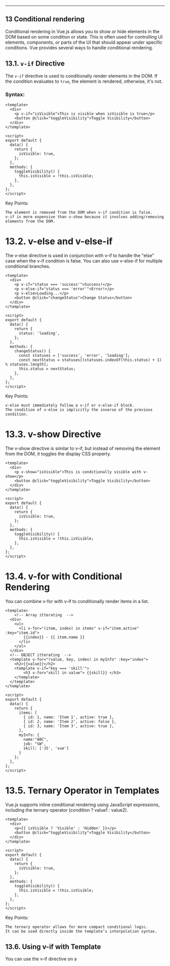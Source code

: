 
----------------------------------------------------------------------------------------------------------------------------
## 13 Conditional rendering

Conditional rendering in Vue.js allows you to show or hide elements in the DOM based on some condition or state. This is often used for controlling UI elements, components, or parts of the UI that should appear under specific conditions. Vue provides several ways to handle conditional rendering.

## 13.1. `v-if` Directive

The `v-if` directive is used to conditionally render elements in the DOM. If the condition evaluates to `true`, the element is rendered, otherwise, it's not.

### Syntax:

```vue
<template>
  <div>
    <p v-if="isVisible">This is visible when isVisible is true</p>
    <button @click="toggleVisibility">Toggle Visibility</button>
  </div>
</template>

<script>
export default {
  data() {
    return {
      isVisible: true,
    };
  },
  methods: {
    toggleVisibility() {
      this.isVisible = !this.isVisible;
    },
  },
};
</script>
```

Key Points:

    The element is removed from the DOM when v-if condition is false.
    v-if is more expensive than v-show because it involves adding/removing elements from the DOM.

# 13.2. v-else and v-else-if
The v-else directive is used in conjunction with v-if to handle the "else" case when the v-if condition is false. You can also use v-else-if for multiple conditional branches.

```vue
<template>
  <div>
    <p v-if="status === 'success'">Success!</p>
    <p v-else-if="status === 'error'">Error!</p>
    <p v-else>Loading...</p>
    <button @click="changeStatus">Change Status</button>
  </div>
</template>

<script>
export default {
  data() {
    return {
      status: 'loading',
    };
  },
  methods: {
    changeStatus() {
      const statuses = ['success', 'error', 'loading'];
      const nextStatus = statuses[(statuses.indexOf(this.status) + 1) % statuses.length];
      this.status = nextStatus;
    },
  },
};
</script>

```
Key Points:

    v-else must immediately follow a v-if or v-else-if block.
    The condition of v-else is implicitly the inverse of the previous condition.

# 13.3. v-show Directive

The v-show directive is similar to v-if, but instead of removing the element from the DOM, it toggles the display CSS property.

```vue
<template>
  <div>
    <p v-show="isVisible">This is conditionally visible with v-show</p>
    <button @click="toggleVisibility">Toggle Visibility</button>
  </div>
</template>

<script>
export default {
  data() {
    return {
      isVisible: true,
    };
  },
  methods: {
    toggleVisibility() {
      this.isVisible = !this.isVisible;
    },
  },
};
</script>

```

# 13.4. v-for with Conditional Rendering

You can combine v-for with v-if to conditionally render items in a list.

```vue
<template>
    <!-- Array itterating  -->
  <div>
    <ul>
      <li v-for="(item, index) in items" v-if="item.active" :key="item.id">
        {{index}} - {{ item.name }}
      </li>
    </ul>
  </div>
  <!-- OBJECT itterating  -->
  <template v-for="(value, key, index) in myInfo" :key="index">
    <h2>{{value}}</h2>
    <template v-if="key === 'skill'">
        <h3 v-for="skill in value"> {{skill}} </h3>
    </template>
  </template>
</template>

<script>
export default {
  data() {
    return {
      items: [
        { id: 1, name: 'Item 1', active: true },
        { id: 2, name: 'Item 2', active: false },
        { id: 3, name: 'Item 3', active: true },
      ],
      myInfo: {
        name:"ABC",
        job: "SW",
        skill: ['JS', 'vue']
      }
    };
  },
};
</script>

```

# 13.5. Ternary Operator in Templates

Vue.js supports inline conditional rendering using JavaScript expressions, including the ternary operator (condition ? value1 : value2).

```vue
<template>
  <div>
    <p>{{ isVisible ? 'Visible' : 'Hidden' }}</p>
    <button @click="toggleVisibility">Toggle Visibility</button>
  </div>
</template>

<script>
export default {
  data() {
    return {
      isVisible: true,
    };
  },
  methods: {
    toggleVisibility() {
      this.isVisible = !this.isVisible;
    },
  },
};
</script>

```
Key Points:

    The ternary operator allows for more compact conditional logic.
    It can be used directly inside the template’s interpolation syntax.

## 13.6. Using v-if with Template

You can use the v-if directive on a <template> tag to conditionally render multiple elements without adding an extra DOM element.
```vue
<template>
  <div>
    <template v-if="isVisible">
      <p>This will be shown</p>
      <p>This will also be shown</p>
    </template>
  </div>
</template>

<script>
export default {
  data() {
    return {
      isVisible: true,
    };
  },
};
</script>
```
Key Points:

    Using v-if on <template> does not create an extra wrapper element, which is helpful for keeping your DOM structure clean.

# Note
Vue.js provides multiple directives for conditional rendering, each with its own use case and performance implications. Here's a quick rundown of when to use each:

    v-if: Use for conditions that need to add/remove elements from the DOM.
    v-show: Use for conditions where you need to toggle visibility without removing elements from the DOM.
    v-else and v-else-if: Use to handle "else" and "else if" cases in conditional rendering.
    v-for with v-if: Use for rendering lists with conditions, though be mindful of performance.
    Ternary Operators: Use for inline conditions in template expressions.
    v-if with <template>: Use when you need to render multiple elements conditionally without adding extra DOM elements.


# List and key sample
```vue
<template>
    <!-- Here if u not mention the key, then while shuffling input value will not shuffle  -->
  <template v-for="name in names" :key="name">
    <h2>{{ name }}</h2>
    <input placeholder="Last name" />
    <hr />
  </template>
  <button @click="shuffle">Shuffle!</button>
</template>

<script>
import _ from "lodash";
export default {
  name: "App",
  data() {
    return {
      names: ["Bruce", "Clark", "Diana", "Barry"],
    };
  },
  methods: {
    shuffle() {
      console.log(this.names);
      this.names = _.shuffle(this.names);
    },
  },
};
</script>

<style>
#app {
  font-family: Avenir, Helvetica, Arial, sans-serif;
  -webkit-font-smoothing: antialiased;
  -moz-osx-font-smoothing: grayscale;
  text-align: center;
  color: #2c3e50;
  margin-top: 60px;
}
</style>

```
# Key Considerations for Better Performance

    Use Unique Keys: Always ensure that the key is unique, typically using an ID or a unique property of the item.
    Avoid Using Index as key: Do not use the index as the key if the list order is likely to change.
    Reordering Lists: If the order of list items is likely to change (e.g., drag-and-drop), it’s important that each list item has a unique and stable key to prevent Vue from reusing or misplacing elements.

======================================================================================================================================================

## 14 - METHODS

```vue
<template>
    <h2>{{2 + 3 + 5}}</h2>
    <h2>Add Method = {{ add(2, 3, 5) }} </h2>
    <h2>Multiplt Method = {{ multiply(baseValue) }} </h2>
</template>

<script>
    export default {
        name: 'App',
        data(){
            return {
                baseValue:5,
                baseMultiplier: 10
            }
        },
        // DONT USE ARROW FUNTION INSIDE METHOD IT WILL RETURN UNDEFINED ERROR ON CONSOLE 
        methods: {
            add(a, b, c){
                return a + b + c
            },
            multiply(num){
                return this.baseMultiplier * num
            }
        },
    }
</script>
```

# 14.1 Methods vs Computed Properties

    Both methods and computed properties are used for reactive logic in Vue.js, but there are some key differences:

    Methods: Methods are executed every time they are referenced. They are useful for performing actions that don’t need to be cached, such as event handling.

    Computed Properties: Computed properties are cached based on their dependencies. They are only recomputed when the data they depend on changes.

```vue
<template>
  <div>
    <p>{{ reversedName }}</p> <!-- Computed -->
    <button @click="reverseName">Reverse Name</button> <!-- Method -->
  </div>
</template>

<script>
export default {
  data() {
    return {
      name: 'Vue.js'
    };
  },
  computed: {
    reversedName() {
      return this.name.split('').reverse().join('');
    }
  },
  methods: {
    reverseName() {
      this.name = this.name.split('').reverse().join('');
    }
  }
}
</script>
```

# 14.2 Accessing Methods in Other Parts of the Component

Methods can be accessed not just from the template but also from within other methods or lifecycle hooks. You can use this to call methods within the component.

```vue
<template>
  <div>
    <button @click="handleClick">Click me</button>
  </div>
</template>

<script>
export default {
  data() {
    return {
      count: 0
    };
  },
  methods: {
    increment() {
      this.count++;
    },
    handleClick() {
      this.increment();
      console.log("Button clicked!");
    }
  }
}
</script>
```

# 14.3 Using this Inside Methods

Within methods, you can access the component's data, computed properties, and other methods via the this keyword.

```vue
<template>
  <div>
    <button @click="showMessage">Show Message</button>
  </div>
</template>

<script>
export default {
  data() {
    return {
      message: "Hello, Vue!"
    };
  },
  methods: {
    showMessage() {
      alert(this.message); // Accessing data inside method using 'this'
    }
  }
}
</script>
```

# 14.4 Binding this to Methods

In JavaScript, when you pass methods around, this may not point to the Vue component instance. To solve this issue, you can use .bind(this) or arrow functions.

```vue 
<template>
  <div>
    <button @click="handleClick">Click me</button>
  </div>
</template>

<script>
export default {
  data() {
    return {
      count: 0
    };
  },
  methods: {
    handleClick: function() {
      // 'this' refers to the Vue instance
      this.count++;
      console.log(this.count);
    }
  }
}
</script>
```

# 14.5 Method Callbacks and Promises

You can use methods with asynchronous code like setTimeout, setInterval, or Promises. This is useful for handling side effects and performing actions after delays.

```vue
<template>
  <div>
    <button @click="fetchData">Fetch Data</button>
    <p>{{ status }}</p>
  </div>
</template>

<script>
export default {
  data() {
    return {
      status: 'Waiting for data...'
    };
  },
  methods: {
    async fetchData() {
      this.status = 'Loading...';
      try {
        const response = await fetch('https://jsonplaceholder.typicode.com/posts');
        const data = await response.json();
        this.status = `Received ${data.length} posts`;
      } catch (error) {
        this.status = 'Error loading data';
      }
    }
  }
}
</script>
```

==========================================================================================================================================
## 15- EVENTS

# 15.Basic Event Handling

In Vue.js, you can bind an event handler to an element using the v-on directive. A common shorthand for this is the @ symbol.

```vue
<!-- Basic Event Binding -->
<template>
  <button v-on:click="handleClick">Click me</button>
  <!-- Shorthand -->
  <button @click="handleClick">Click me</button>
</template>

<script>
export default {
  methods: {
    handleClick() {
      console.log('Button clicked');
    }
  }
}
</script>
```

# 15.2. Modifiers

Vue provides several event modifiers to make event handling more convenient. They allow you to specify additional behaviors when handling events, such as stopping event propagation, preventing the default action, and more.

Event Modifiers:

    .stop: Calls event.stopPropagation() to prevent the event from bubbling up the DOM.
    .prevent: Calls event.preventDefault() to prevent the default action associated with the event.
    .capture: Adds event listener in capture mode, which is the opposite of the default "bubble" mode.
    .once: Ensures the event handler is triggered only once.
    .passive: Marks the event handler as passive, which can improve performance for scrolling and touch events.

```vue
<template>
  <!-- Prevents default action (e.g., submitting a form) -->
  <form @submit.prevent="handleSubmit">Submit</form>

  <!-- Stops event propagation (e.g., clicks won't propagate to parent elements) -->
  <button @click.stop="handleClick">Click me</button>

  <!-- Handles event in capture phase -->
  <div @click.capture="handleClickInCapture">Click here</div>
</template>
```

# 15.3 Event Modifiers
.stop
  Stops the event from propagating to parent elements.

.prevent
  Prevents the default behavior associated with the event.

.capture
  Enables event capture, which is the opposite of the normal event bubbling.

.once
  Executes the event handler only once, then removes it.

.passive
  Improves performance by telling the browser that the event handler will not call preventDefault.


```vue
<button @click.stop="handleClick">Click me</button>
<form @submit.prevent="handleSubmit">Submit</form>
<div @click.capture="handleClickInCapture">Click me in capture phase</div>
<button @click.once="handleClickOnce">Click me only once</button>
<div @scroll.passive="handleScroll">Scroll me</div>
```

# 15.4 Custom Events
In Vue, components can emit custom events to communicate with their parent components. You can emit events from a child component and listen for those events in the parent component.

```vue
<!-- Emitting Events in Child Component: -->
<!-- ChildComponent.vue -->
<template>
  <button @click="sendEvent">Send Event</button>
</template>

<script>
export default {
  methods: {
    sendEvent() {
      this.$emit('custom-event', 'Hello from Child');
    }
  }
}
</script>


<!-- Listening for Events in Parent Component: -->
 <!-- ParentComponent.vue -->
<template>
  <ChildComponent @custom-event="handleCustomEvent" />
</template>

<script>
import ChildComponent from './ChildComponent.vue';

export default {
  components: { ChildComponent },
  methods: {
    handleCustomEvent(payload) {
      console.log(payload); // "Hello from Child"
    }
  }
}
</script>
```

# 15.5. Event Handling in Components

Vue components can listen for native DOM events or custom events from child components. Additionally, components can bind multiple events or conditionally handle events using methods.
Binding Multiple Event Handlers:

You can bind multiple event handlers by using an object syntax with v-on.

```vue
<template>
  <button v-on="{ click: handleClick, mouseover: handleMouseOver }">
    Hover or Click me
  </button>
</template>

<!-- Conditionally Handling Events: -->
 <template>
  <button @click="isEnabled ? handleClick() : null">Click me</button>
</template>
```

# 15.6. Key Modifiers

Vue provides special key modifiers that make it easy to listen for specific keys in event handlers.
Common Key Modifiers:

    .enter: Fires when the Enter key is pressed.
    .tab: Fires when the Tab key is pressed.
    .esc: Fires when the Escape key is pressed.
    .space: Fires when the Spacebar key is pressed.

```html
<template>
  <!-- Handle enter key -->
  <input @keyup.enter="handleEnter">

  <!-- Handle escape key -->
  <input @keyup.esc="handleEscape">
</template>

<script>
export default {
  methods: {
    handleEnter() {
      console.log('Enter key pressed');
    },
    handleEscape() {
      console.log('Escape key pressed');
    }
  }
}
</script>

<!-- You can also combine multiple key modifiers: -->
 <!-- Listen for Enter or Escape key -->
<input @keyup.enter.esc="handleKeyPress">

```


NOTE:
Vue's event handling system provides a clean, declarative, and flexible way to respond to user interactions and DOM events. You can use the v-on directive or its shorthand @ to bind event listeners, apply event modifiers for common behaviors, and emit custom events to communicate between components. This flexibility makes Vue a powerful tool for handling events in modern web applications.


==================================================================================================================================================

## 16 Form handling

# 16.1 Basic Example: Simple Form Binding

In Vue.js, you can handle form inputs using two-way data binding with the v-model directive. Here's a simple example of handling a form in Vue:

```html
<!DOCTYPE html>
<html lang="en">
<head>
  <meta charset="UTF-8">
  <meta name="viewport" content="width=device-width, initial-scale=1.0">
  <title>Vue Form Handling</title>
</head>
<body>
  <div id="app">
    <h2>Vue Form Handling Example</h2>
    <form @submit.prevent="handleSubmit">
      <div>
        <label for="name">Name:</label>
        <input type="text" id="name" v-model="form.name" required>
      </div>
      <div>
        <label for="email">Email:</label>
        <input type="email" id="email" v-model="form.email" required>
      </div>
      <button type="submit">Submit</button>
    </form>

    <div v-if="submitted">
      <h3>Form Submitted</h3>
      <p>Name: {{ form.name }}</p>
      <p>Email: {{ form.email }}</p>
    </div>
  </div>

  <script src="https://cdn.jsdelivr.net/npm/vue@2.6.14/dist/vue.js"></script>
  <script>
    new Vue({
      el: '#app',
      data: {
        form: {
          name: '',
          email: ''
        },
        submitted: false
      },
      methods: {
        handleSubmit() {
          this.submitted = true;
          // You can also send data to an API here
          console.log('Form Data:', this.form);
        }
      }
    });
  </script>
</body>
</html>
```
v-model: This directive creates a two-way data binding between the form inputs and the component’s data. In this case, the input fields for name and email are bound to the form.name and form.email data properties.

@submit.prevent: This listens for the form submission event. The .prevent modifier prevents the default form submission behavior (which would cause a page reload).

handleSubmit: This method is triggered when the form is submitted. In this example, it sets submitted to true and logs the form data to the console. You could also add logic to submit the form data to a server or API here.

# 16.2 Handling Multiple Inputs

You can handle more complex forms with multiple fields by extending the data object. Here's an example with additional fields like "age" and "message".

```html
<div id="app">
  <form @submit.prevent="handleSubmit">
    <div>
      <label for="name">Name:</label>
      <input type="text" id="name" v-model="form.name" required>
    </div>
    <div>
      <label for="email">Email:</label>
      <input type="email" id="email" v-model="form.email" required>
    </div>
    <div>
      <label for="age">Age:</label>
      <input type="number" id="age" v-model="form.age" required>
    </div>
    <div>
      <label for="message">Message:</label>
      <textarea id="message" v-model="form.message" required></textarea>
    </div>
    <button type="submit">Submit</button>
  </form>

  <div v-if="submitted">
    <h3>Form Submitted</h3>
    <p>Name: {{ form.name }}</p>
    <p>Email: {{ form.email }}</p>
    <p>Age: {{ form.age }}</p>
    <p>Message: {{ form.message }}</p>
  </div>
</div>
```
```js
data: {
  form: {
    name: '',
    email: '',
    age: '',
    message: ''
  },
  submitted: false
}
```

# 16.3 Validations

To ensure data integrity, you can add basic validation in your Vue method or use external libraries like VeeValidate or Vuelidate for more advanced form validation.
Basic Validation Example:
```js
methods: {
  handleSubmit() {
    if (!this.form.name || !this.form.email || !this.form.age || !this.form.message) {
      alert("Please fill all fields");
      return;
    }
    this.submitted = true;
    console.log('Form Data:', this.form);
  }
}
```

# 16.4 Working with Checkboxes and Radio Buttons

You can also bind to checkboxes and radio buttons in Vue using v-model.

```html
<div>
  <label>
    <input type="checkbox" v-model="form.acceptTerms"> I accept the terms and conditions
  </label>
</div>
```

In this case, form.acceptTerms will be a boolean (true or false).

```html
<div>
  <label>
    <input type="radio" v-model="form.gender" value="male"> Male
  </label>
  <label>
    <input type="radio" v-model="form.gender" value="female"> Female
  </label>
</div>
```

# 16.5 Submitting Form Data

For submitting form data to a server, you can use axios, fetch, or other HTTP libraries. Here’s how you might do it with axios:

```js
methods: {
  async handleSubmit() {
    try {
      const response = await axios.post('/submit-form', this.form);
      this.submitted = true;
      console.log('Response:', response.data);
    } catch (error) {
      console.error('Error submitting form:', error);
    }
  }
}
```

====================================================================================================================================================

## 17-MODIFIER

In Vue.js, modifiers are special postfixes added to directives to modify their behavior. They allow you to tweak the behavior of an event or a directive without having to write additional logic in your methods.

Here’s a detailed overview of the common modifiers in Vue.js, including .md (though I assume you might be referring to event and directive modifiers rather than .md as a file extension).

# 17.1 Event Modifiers
Event modifiers are added to event listeners to modify their behavior. They help to handle specific event-related tasks like stopping the event propagation, preventing the default action, or listening for certain types of events.

# 17.1.1 .prevent

This modifier calls event.preventDefault() to prevent the default behavior of an event.

```html
<!-- Prevents the default action of the form submission -->
<form @submit.prevent="submitForm">
  <button type="submit">Submit</button>
</form>
```

# 17.1.2 .stop

This modifier calls event.stopPropagation() to stop the event from propagating up to parent elements.

```html
<!-- Prevents event bubbling (no parent will be notified) -->
<button @click.stop="doSomething">Click Me</button>
```

# 17.1.3 .capture

This modifier listens for events during the capture phase, before they reach the target element.

```html
<!-- Event is captured before bubbling starts -->
<div @click.capture="onCapture">Click Me</div>
```

# 17.1.4 .self

This modifier ensures the event is only triggered if the event target is the element itself (not its children).

```html
<!-- Click on the button itself, but not on the children of the button -->
<button @click.self="onClick">Click Me</button>
```

# 17.1.5 .once

This modifier ensures the event is triggered only once.

# 17.1.6 .passive

This modifier is used to indicate that the event listener will not call event.preventDefault(), which is useful for optimizing touch and wheel events.

# 17.1.7 .dblclick

You can use this modifier to listen for the double-click event.

```html
<!-- Event will trigger only the first time -->
<button @click.once="onClick">Click Me Once</button>

<!-- The event listener is passive (does not prevent default) -->
<div @scroll.passive="onScroll">Scroll Me</div>

<button @click.dblclick="onDblClick">Double Click Me</button>

```


# 17.2. Input Modifiers

These modifiers are used to modify the behavior of form elements like <input>, <textarea>, and <select> when binding with v-model.

# 17.2.1 .lazy

By default, v-model updates the bound data on input events. The .lazy modifier updates the data only after the change event, not the input event.

# 17.2.2 .number

This modifier attempts to automatically convert the input value to a number.

# 17.2.3 .trim

This modifier automatically trims any whitespace from the input value.

```html
<!-- Update value after losing focus or after pressing enter -->
<input v-model.lazy="message">

<!-- Automatically converts input to number -->
<input v-model.number="age" type="number">


<!-- Automatically trims spaces -->
<input v-model.trim="message" placeholder="No spaces around">
```

# 17.3. Modifiers for v-bind

The v-bind directive doesn't have its own set of specific modifiers, but you can still use standard Vue.js syntax like .sync for two-way binding between parent and child components.

# 17.3.1 .sync

This modifier is used to enable two-way binding for prop updates between parent and child components.

```html
<!-- Parent Component -->
<child-component :value.sync="parentValue"></child-component>

<!-- Child Component -->
<template>
  <button @click="$emit('update:value', newValue)">Update</button>
</template>
```

# 17.4. Modifiers for v-model (Vue 3 specific)

Vue 3 added a few enhancements to the v-model directive, including the use of custom modifiers when working with multiple v-model bindings in the same component.

# 17.4.1 .modelValue

In Vue 3, you can use the .modelValue prop to handle multiple model bindings:
```html
<!-- In Parent Component -->
<custom-input v-model:modelValue="value"></custom-input>

<!-- In Child Component -->
<template>
  <input v-model="localValue" />
</template>
<script>
export default {
  props: ['modelValue'],
  data() {
    return {
      localValue: this.modelValue
    };
  },
  watch: {
    localValue(newVal) {
      this.$emit('update:modelValue', newVal);
    }
  }
}
</script>
```

In Vue.js, modifiers are special postfixes added to directives to modify their behavior. They allow you to tweak the behavior of an event or a directive without having to write additional logic in your methods.

Here’s a detailed overview of the common modifiers in Vue.js, including .md (though I assume you might be referring to event and directive modifiers rather than .md as a file extension).
1. Event Modifiers

Event modifiers are added to event listeners to modify their behavior. They help to handle specific event-related tasks like stopping the event propagation, preventing the default action, or listening for certain types of events.
1.1 .prevent

This modifier calls event.preventDefault() to prevent the default behavior of an event.

<!-- Prevents the default action of the form submission -->
<form @submit.prevent="submitForm">
  <button type="submit">Submit</button>
</form>

1.2 .stop

This modifier calls event.stopPropagation() to stop the event from propagating up to parent elements.

<!-- Prevents event bubbling (no parent will be notified) -->
<button @click.stop="doSomething">Click Me</button>

1.3 .capture

This modifier listens for events during the capture phase, before they reach the target element.

<!-- Event is captured before bubbling starts -->
<div @click.capture="onCapture">Click Me</div>

1.4 .self

This modifier ensures the event is only triggered if the event target is the element itself (not its children).

<!-- Click on the button itself, but not on the children of the button -->
<button @click.self="onClick">Click Me</button>

1.5 .once

This modifier ensures the event is triggered only once.

<!-- Event will trigger only the first time -->
<button @click.once="onClick">Click Me Once</button>

1.6 .passive

This modifier is used to indicate that the event listener will not call event.preventDefault(), which is useful for optimizing touch and wheel events.

<!-- The event listener is passive (does not prevent default) -->
<div @scroll.passive="onScroll">Scroll Me</div>

1.7 .dblclick

You can use this modifier to listen for the double-click event.

<button @click.dblclick="onDblClick">Double Click Me</button>

2. Input Modifiers

These modifiers are used to modify the behavior of form elements like <input>, <textarea>, and <select> when binding with v-model.
2.1 .lazy

By default, v-model updates the bound data on input events. The .lazy modifier updates the data only after the change event, not the input event.

<!-- Update value after losing focus or after pressing enter -->
<input v-model.lazy="message">

2.2 .number

This modifier attempts to automatically convert the input value to a number.

<!-- Automatically converts input to number -->
<input v-model.number="age" type="number">

2.3 .trim

This modifier automatically trims any whitespace from the input value.

<!-- Automatically trims spaces -->
<input v-model.trim="message" placeholder="No spaces around">

3. Modifiers for v-bind

The v-bind directive doesn't have its own set of specific modifiers, but you can still use standard Vue.js syntax like .sync for two-way binding between parent and child components.
3.1 .sync

This modifier is used to enable two-way binding for prop updates between parent and child components.

<!-- Parent Component -->
<child-component :value.sync="parentValue"></child-component>

<!-- Child Component -->
<template>
  <button @click="$emit('update:value', newValue)">Update</button>
</template>

4. Modifiers for v-model (Vue 3 specific)

Vue 3 added a few enhancements to the v-model directive, including the use of custom modifiers when working with multiple v-model bindings in the same component.
4.1 .modelValue

In Vue 3, you can use the .modelValue prop to handle multiple model bindings:

<!-- In Parent Component -->
<custom-input v-model:modelValue="value"></custom-input>

<!-- In Child Component -->
<template>
  <input v-model="localValue" />
</template>
<script>
export default {
  props: ['modelValue'],
  data() {
    return {
      localValue: this.modelValue
    };
  },
  watch: {
    localValue(newVal) {
      this.$emit('update:modelValue', newVal);
    }
  }
}
</script>

# 17.5. Custom Modifiers in Vue (With Custom Directives)

Vue allows you to create custom modifiers for your own custom directives. This is an advanced feature, and it's typically used for specific tasks that are not covered by Vue's built-in modifiers.
Example of a custom directive with a modifier:

```html
<script>
Vue.directive('focus', {
  bind(el, binding) {
    if (binding.modifiers.auto) {
      el.focus();
    }
  }
});
<script/>
<template>
{/* <!-- Will automatically focus the element --> */}
<input v-focus.auto>
</template>
```

## Summary of Common Modifiers

   # Event Modifiers:
        .prevent: Prevents the default behavior.
        .stop: Stops the event propagation.
        .capture: Listens during the capture phase.
        .self: Only triggers if the event target is the element itself.
        .once: Triggers the event only once.
        .passive: Prevents the use of event.preventDefault().
        .dblclick: Listens for a double-click.

  # Input Modifiers:
        .lazy: Updates only on the change event.
        .number: Converts the value to a number.
        .trim: Trims whitespace from the input.

  #  v-bind and v-model:
        .sync: Enables two-way binding for props.
        .modelValue: Used in Vue 3 for two-way binding with custom components.

These modifiers make Vue.js highly flexible, allowing you to easily handle common event-related tasks and input behaviors with minimal boilerplate code.

===================================================================================================================================================
## 18 COMPUTED PROPERTIES

# 18.1 What are Computed Properties?

Computed properties in Vue.js are special methods used to declare properties that are derived from other data in the Vue instance. Unlike regular methods, computed properties are cached based on their dependencies and will only re-evaluate when one of their dependencies changes.
Key Characteristics:

    1. Caching: Computed properties are cached based on their dependencies. If the data they depend on has not changed, they are not re-executed.
    2. Declarative: Computed properties are used to declaratively define logic based on reactive data.
    3. Getter and Setter: Computed properties can have both a getter (the value is returned) and a setter (used for updating the value).

EXAMPLE
```html
<template>
  <div>
    <input v-model="firstName" placeholder="Enter first name">
    <input v-model="lastName" placeholder="Enter last name">
    <p>Full Name: {{ fullName }}</p>
  </div>
</template>

<script>
export default {
  data() {
    return {
      firstName: '',
      lastName: ''
    };
  },
  computed: {
    fullName() {
      return this.firstName + ' ' + this.lastName;
    }
  }
}
</script>
```

# When to Use Computed Properties

    1. Complex Data Transformation: When you need to perform complex calculations or transform data based on the state.
    2. Efficient Re-rendering: If the computation depends on reactive properties, Vue will only recalculate when those specific properties change.
    3. Avoiding Repetitive Logic: If the same logic is used in multiple places, computed properties can simplify the code by centralizing the logic.

# 18.2 Computed Properties with Getter and Setter

Computed properties can have both a getter and a setter, which is useful when you want to bind a property to both read and write operations.

```html
<template>
  <div>
    <input v-model="fullName" placeholder="Enter full name">
    <p>First Name: {{ firstName }}</p>
    <p>Last Name: {{ lastName }}</p>
  </div>
</template>

<script>
export default {
  data() {
    return {
      firstName: '',
      lastName: ''
    };
  },
  computed: {
    fullName: {
      // Getter
      get() {
        return this.firstName + ' ' + this.lastName;
      },
      // Setter
      set(newValue) {
        const names = newValue.split(' ');
        this.firstName = names[0] || '';
        this.lastName = names[1] || '';
      }
    }
  }
}
</script>
```

# When to Use Setter

    To allow two-way binding with input fields, as in the example where the user can modify the fullName field, and the underlying firstName and lastName are updated automatically.

# 18.3 Computed vs Methods
Computed Properties:

    Cached: Only re-evaluated when their dependencies change.
    Declarative: Used for properties that are dependent on other data.
    No parameters: Computed properties do not accept parameters and work on reactive data in the component.

Methods:

    Not Cached: Re-executed on each render.
    Imperative: Methods are functions that do not automatically update unless explicitly called.
    Can accept parameters: Methods are designed for actions that require input or more complex logic.

```vue
<template>
  <div>
    <p>Computed: {{ fullName }}</p>
    <p>Method: {{ getFullName() }}</p>
  </div>
</template>

<script>
export default {
  data() {
    return {
      firstName: 'John',
      lastName: 'Doe'
    };
  },
  computed: {
    fullName() {
      return this.firstName + ' ' + this.lastName;
    }
  },
  methods: {
    getFullName() {
      return this.firstName + ' ' + this.lastName;
    }
  }
}
</script>
```
Differences:

    fullName (computed) will only re-evaluate when either firstName or lastName changes.
    getFullName (method) will be re-executed every time the component re-renders.

# 18.4 Computed Properties with Multiple Dependencies

Computed properties automatically update when any of their dependencies change, and Vue efficiently tracks those dependencies for you.

```vue
<template>
  <div>
    <input v-model="quantity" type="number" />
    <input v-model="price" type="number" />
    <p>Total: {{ totalPrice }}</p>
  </div>
</template>

<script>
export default {
  data() {
    return {
      quantity: 0,
      price: 0
    };
  },
  computed: {
    totalPrice() {
      return this.quantity * this.price;
    }
  }
}
</script>
```

# 18.5 Computed Properties with Objects and Arrays

Computed properties can also return complex objects or arrays, not just simple values.

```vue
<template>
  <div>
    <p>{{ userInfo.name }}</p>
    <p>{{ userInfo.age }}</p>
  </div>
</template>

<script>
export default {
  data() {
    return {
      firstName: 'John',
      lastName: 'Doe',
      birthYear: 1990
    };
  },
  computed: {
    userInfo() {
      return {
        name: this.firstName + ' ' + this.lastName,
        age: new Date().getFullYear() - this.birthYear
      };
    }
  }
}
</script>
```


# Conclusion

    Computed properties are a powerful feature of Vue.js that allow you to compute derived state from reactive data efficiently.
    They offer automatic caching and reactivity, reducing unnecessary re-calculations and improving performance.
    Use them when you need to perform calculations or transformations based on data, especially if the result should be cached and automatically updated when dependencies change.

======================================================================================================================================================

## 19 What are Watchers?

In Vue.js, watchers allow you to observe and react to changes in data. They are useful when you need to perform asynchronous or expensive operations in response to changing data. While computed properties are ideal for derived state that needs to be cached, watchers are used for more complex side effects when data changes.

Key Characteristics:
    Reacting to Data Changes: Watchers track changes to specific data properties.
    Used for Side Effects: They are generally used to execute code in response to state changes (e.g., making HTTP requests, performing complex logic).
    Asynchronous Operations: Watchers are often used to trigger asynchronous tasks, such as API calls.

```js
watch: {
  // Watching a single property
  propName(newVal, oldVal) {
    // Code to run when 'propName' changes
  },

  // Watching multiple properties
  'dataProperty1': function (newVal, oldVal) {
    // Code to run when 'dataProperty1' changes
  },

  // Watching nested properties with deep option
  'nested.property': {
    handler(newVal, oldVal) {
      // Code to run when 'nested.property' changes
    },
    deep: true
  }
}
```
Explanation:

    propName: The data property to be watched.
    newVal and oldVal: newVal is the new value of the watched property, and oldVal is the previous value.
    deep: Used when you want to watch an object or array deeply, i.e., observe nested property changes.

# 19.1 Use Case: Performing an Async Operation

Watchers are commonly used for triggering actions like API calls when certain data changes.

```vue
<template>
  <div>
    <input v-model="searchQuery" placeholder="Search..." />
    <p>Search Results for: {{ searchQuery }}</p>
  </div>
</template>

<script>
export default {
  data() {
    return {
      searchQuery: ''
    };
  },
  watch: {
    searchQuery(newQuery) {
      this.fetchSearchResults(newQuery);
    }
  },
  methods: {
    async fetchSearchResults(query) {
      if (query) {
        try {
          const response = await fetch(`https://api.example.com/search?q=${query}`);
          const data = await response.json();
          console.log(data);
        } catch (error) {
          console.error('Error fetching search results:', error);
        }
      }
    }
  }
}
</script>
```

# 19.2 Watching Multiple Properties

You can also watch multiple properties in a single watcher.

```vue
<template>
  <div>
    <input v-model="firstName" placeholder="First Name" />
    <input v-model="lastName" placeholder="Last Name" />
    <p>Full Name: {{ fullName }}</p>
  </div>
</template>

<script>
export default {
  data() {
    return {
      firstName: '',
      lastName: ''
    };
  },
  watch: {
    firstName(newFirstName) {
      console.log('First name changed to:', newFirstName);
    },
    lastName(newLastName) {
      console.log('Last name changed to:', newLastName);
    }
  }
}
</script>
```

# 19.3 Deep Watching

By default, Vue only watches the immediate value of an object or array. If you want to watch changes in nested properties, you can set the deep option to true.

```vue
<template>
  <div>
    <button @click="changeName">Change Name</button>
    <p>{{ person.name }}</p>
  </div>
</template>

<script>
export default {
  data() {
    return {
      person: {
        name: 'John',
        age: 30
      }
    };
  },
  watch: {
    // Deep watch for nested 'name' property
    person: {
      handler(newPerson, oldPerson) {
        console.log('Person object changed:', newPerson);
      },
      deep: true
    }
  },
  methods: {
    changeName() {
      this.person.name = 'Jane';
    }
  }
}
</script>
```
Explanation:

    We deep-watch the person object.
    The watcher will trigger when any property of the person object, including name, changes.

# 19.4 Immediate Watchers

You can use the immediate option to trigger the watcher immediately when the component is mounted, in addition to when the watched property changes.

```js
watch: {
  count: {
    handler(newCount) {
      console.log(`Count changed: ${newCount}`);
    },
    immediate: true
  }
}
```
Explanation:

    The watcher will execute as soon as the component is created, and also every time the count property changes.

# 19.5 Watchers with Handler Functions

You can also define watchers using a function directly, instead of using an object with options.
```js
watch: {
  count(newCount, oldCount) {
    console.log(`Count changed from ${oldCount} to ${newCount}`);
  }
}
```
This is the simplest form of a watcher, where you specify the handler directly in the watch object.

# 19.6 Watchers in Vue 3 (Composition API)

In Vue 3, you can use the watch function from the Composition API for a more programmatic and flexible way to watch reactive data.

```vue
<template>
  <div>
    <input v-model="message" />
    <p>{{ message }}</p>
  </div>
</template>

<script>
import { ref, watch } from 'vue';

export default {
  setup() {
    const message = ref('');

    // Watch the message reactive variable
    watch(message, (newMessage, oldMessage) => {
      console.log(`Message changed from "${oldMessage}" to "${newMessage}"`);
    });

    return {
      message
    };
  }
}
</script>
```
Explanation:

    In the Composition API, we use watch to watch the message ref.
    newMessage and oldMessage are the new and old values of the message.

# Use Cases for Watchers

    1. Performing Asynchronous Tasks: For example, making HTTP requests when a data property changes.
    2. Triggering Expensive Operations: Calculations or operations that should only run when certain data changes.
    3. Validating User Input: Reacting to changes in user input to validate or sanitize data.
    4. Synchronizing External States: Watching Vue data and synchronizing it with external libraries or global state management systems.

# Conclusion

    Watchers are powerful tools in Vue.js for observing and reacting to changes in data properties.
    Use watchers when you need to perform side effects, such as making asynchronous calls or triggering expensive operations based on changes in state.
    In Vue 3, the Composition API provides a more flexible and programmatic approach to using watchers.

=================================================================================================================================================
## 20 COMPONENTS

# 20.1 What are Components in Vue.js?

In Vue.js, components are reusable building blocks that allow you to break down the user interface into smaller, more manageable pieces. Each component encapsulates its own template, logic, and styling, making it easy to organize and maintain complex applications.
Key Characteristics of Components:

    Reusability: Components can be reused throughout the application.
    Encapsulation: Each component has its own scope, keeping concerns isolated (e.g., data, methods, styles).
    Composition: Components can be nested inside each other to create more complex UIs.
    Props and Events: Components communicate with each other through props (data passed down) and events (data passed up).

Component Types

    1. Local Components: Defined and used only within a specific component.
    2. Global Components: Available globally across the application after being registered globally.
    3. Functional Components: Stateless, functional components that do not have their own instance (e.g., no lifecycle hooks, no data).

Basic Syntax
# Component Definition

In Vue, a component is typically defined using an object with the following options:

    template: The HTML template for the component.
    data: The reactive data for the component.
    methods: The functions or actions related to the component.
    props: The external values passed to the component.
    computed: The derived state for the component.
    watch: Watching changes in data and reacting accordingly.

```js
// Component Definition (Object Syntax)
export default {
  name: 'MyComponent',
  props: ['title'],
  data() {
    return {
      message: 'Hello from MyComponent!'
    };
  },
  methods: {
    greet() {
      console.log(this.message);
    }
  }
}
```
Component Template Example
```vue
<template>
  <div>
    <h1>{{ title }}</h1>
    <p>{{ message }}</p>
    <button @click="greet">Click me</button>
  </div>
</template>

<script>
export default {
  name: 'MyComponent',
  props: ['title'],
  data() {
    return {
      message: 'Hello from MyComponent!'
    };
  },
  methods: {
    greet() {
      console.log(this.message);
    }
  }
}
</script>

<style scoped>
/* Scoped styles for MyComponent */
div {
  padding: 10px;
  background-color: #f4f4f4;
}
</style>
```

Explanation:

    The MyComponent component displays a title (passed through props) and a message (from data).
    The greet method logs the message when the button is clicked.

# 20.2 Registering Components

There are two ways to register components in Vue: local registration and global registration.

# Local Component Registration

Local registration means the component is only available within the parent component where it is defined.

```vue
<!-- // Parent Component -->
<template>
  <div>
    <MyComponent title="Hello Vue!" />
  </div>
</template>

<script>
import MyComponent from './MyComponent.vue';

export default {
  components: {
    MyComponent // Registering the component locally
  }
}
</script>
```

# Global Component Registration

Global registration means the component is available throughout the entire application.
```js
// main.js or entry point
import Vue from 'vue';
import MyComponent from './components/MyComponent.vue';

Vue.component('MyComponent', MyComponent); // Registering the component globally
```
Once registered globally, you can use <MyComponent /> anywhere in your application.


# 20.3 Props: Passing Data to Components

Props allow a parent component to pass data down to a child component. Props are defined in the child component and can be accessed like normal data.

# Child component
```vue
<template>
  <div>
    <h1>{{ message }}</h1>
  </div>
</template>

<script>
export default {
  props: {
    message: String // Define the type of the prop (optional but recommended)
  }
}
</script>
```

# Parent Component Example

```vue
<template>
  <div>
    <ChildComponent :message="parentMessage" />
  </div>
</template>

<script>
import ChildComponent from './ChildComponent.vue';

export default {
  components: {
    ChildComponent
  },
  data() {
    return {
      parentMessage: 'Hello from the Parent!'
    };
  }
}
</script>
```
# Explanation:

    In the parent component, the parentMessage is passed down to the child via the message prop.
    The child component receives the prop and displays it.

# 20.4 Prop Validation (Optional but Recommended)

Vue allows you to define prop types to ensure that the right data type is passed to the component.
```js
props: {
  title: {
    type: String,
    required: true,
    default: 'Default Title'
  },
  age: {
    type: Number,
    default: 18
  }
}
```
    type: Specifies the expected type (e.g., String, Number).
    required: Specifies if the prop is mandatory.
    default: Specifies a default value if no prop is passed.

# 20.5 Emitting Events: Child to Parent Communication

In Vue, events allow child components to communicate with their parent components by emitting events.

# Emitting an Event from a Child Component

To send data from the child to the parent, you can use $emit to emit an event.
```vue
<template>
  <button @click="sendMessage">Send Message</button>
</template>

<script>
export default {
  methods: {
    sendMessage() {
      this.$emit('message-sent', 'Hello, Parent!');
    }
  }
}
</script>
```

# Parent Component Handling the Event

The parent listens for the event and reacts accordingly.
```vue
<template>
  <div>
    <ChildComponent @message-sent="handleMessage" />
  </div>
</template>

<script>
import ChildComponent from './ChildComponent.vue';

export default {
  components: {
    ChildComponent
  },
  methods: {
    handleMessage(message) {
      console.log(message); // "Hello, Parent!"
    }
  }
}
</script>
```
Explanation:

    The child component emits an event named message-sent when the button is clicked.
    The parent component listens for the message-sent event and executes the handleMessage method when the event is received.

# 20.6 Dynamic Components

Vue allows you to dynamically render components using the <component> tag and v-bind:is directive. This is useful when you want to switch between components based on some condition.

```vue 
<template>
  <div>
    <button @click="currentComponent = 'ComponentA'">Load Component A</button>
    <button @click="currentComponent = 'ComponentB'">Load Component B</button>
    
    <component :is="currentComponent" />
  </div>
</template>

<script>
import ComponentA from './ComponentA.vue';
import ComponentB from './ComponentB.vue';

export default {
  data() {
    return {
      currentComponent: 'ComponentA'
    };
  },
  components: {
    ComponentA,
    ComponentB
  }
}
</script>
```
Explanation:

    The <component :is="currentComponent" /> dynamically loads either ComponentA or ComponentB based on the value of currentComponent.
    Clicking the buttons updates currentComponent, which changes the displayed component.
  
# Scoped Slots

Scoped slots allow a child component to pass content back to its parent, but with access to specific data or methods within the child.

```vue
<template>
  <ChildComponent>
    <template v-slot:default="slotProps">
      <p>{{ slotProps.message }}</p>
    </template>
  </ChildComponent>
</template>

<script>
import ChildComponent from './ChildComponent.vue';

export default {
  components: {
    ChildComponent
  }
}
</script>
```

In the child component, we define a scoped slot:

```vue
<template>
  <slot :message="message"></slot>
</template>

<script>
export default {
  data() {
    return {
      message: 'Hello from the child component!'
    };
  }
}
</script>
```
Explanation:

    The parent component binds to the default slot and uses the scoped data slotProps.message to display the value passed from the child.

# Conclusion

    Components in Vue.js are the building blocks of applications, promoting code reusability and modularity.
    You can pass props from parent to child components and use events to communicate back to the parent.
    Slots and scoped slots provide additional flexibility for customizing content in child components.
    Components can be registered locally or globally, and Vue supports dynamic components for conditional rendering.
    Vue's component system is one of the core features that makes it a powerful and scalable framework for building modern web applications.

=====================================================================================================================================================
## 21 PROPS TYPES AND PROPS VALIDATION

Prop Types and Validation in Vue.js

In Vue.js, props can be validated using a set of rules that define the expected type and behavior of the props. Here's a guide on how to use prop types and validation in Vue.

# 21.1. Basic Prop Validation

In Vue.js, you can define the type of a prop by using the type property in the props option.
```vue
<template>
  <div>
    <h1>{{ message }}</h1>
  </div>
</template>

<script>
export default {
  props: {
    message: {
      type: String,
      required: true, // Prop is required
    },
  },
};
</script>
```

# 21.2. Type Validation

You can define more complex types for props, including String, Number, Boolean, Object, Array, Date, Function, Symbol, etc.

```vue
<template>
  <div>
    <p>{{ user.name }}</p>
    <p>{{ user.age }}</p>
  </div>
</template>

<script>
export default {
  props: {
    user: {
      type: Object,
      required: true,
      validator(value) {
        // Custom validator to ensure the object has specific properties
        return value && typeof value.name === 'string' && typeof value.age === 'number';
      },
    },
  },
};
</script>
```

# 21.3. Default Values for Props

If a prop is not passed, you can specify a default value using the default property.

```vue
<template>
  <div>
    <p>{{ counter }}</p>
  </div>
</template>

<script>
export default {
  props: {
    counter: {
      type: Number,
      default: 0, // Default value if no value is provided
    },
  },
};
</script>
```
# 21.4. Custom Validator

You can also define a custom validator function for your props. This function is provided with the prop value and should return true if the validation passes or false/an error message if it fails.

```vue
<template>
  <div>
    <p>{{ rating }}</p>
  </div>
</template>

<script>
export default {
  props: {
    rating: {
      type: Number,
      required: true,
      validator(value) {
        if (value < 0 || value > 5) {
          return 'Rating must be between 0 and 5';
        }
        return true; // Return true if validation passes
      },
    },
  },
};
</script>
```
# 21.5. Multiple Types for Props

Sometimes, you might want to accept multiple types for a prop. Vue allows you to pass an array of types.

```vue
<template>
  <div>
    <p>{{ value }}</p>
  </div>
</template>

<script>
export default {
  props: {
    value: {
      type: [String, Number], // Accepts either String or Number
      required: true,
    },
  },
};
</script>
```

# 21.6. Prop Validation in TypeScript

If you're using TypeScript with Vue, prop validation can be further enhanced with type annotations.

```ts
<template>
  <div>
    <p>{{ name }}</p>
  </div>
</template>

<script lang="ts">
import { defineComponent, PropType } from 'vue';

export default defineComponent({
  props: {
    name: {
      type: String as PropType<string>,
      required: true,
    },
  },
});
</script>
```

# 21.7. Prop Validation with Arrays and Objects

Vue allows you to define arrays or objects as prop types. If you expect an array or object, you can specify the type more clearly.

ARRAYS
```vue
<template>
  <div>
    <ul>
      <li v-for="item in items" :key="item">{{ item }}</li>
    </ul>
  </div>
</template>

<script>
export default {
  props: {
    items: {
      type: Array,
      required: true,
    },
  },
};
</script>
```

OBJECTS
```vue
<template>
  <div>
    <p>{{ user.name }}</p>
  </div>
</template>

<script>
export default {
  props: {
    user: {
      type: Object,
      required: true,
    },
  },
};
</script>
```

# Conclusion

Prop validation in Vue.js ensures that components receive the correct data types and helps improve code maintainability and debugging. By defining types, default values, and custom validators, you can create robust and reliable Vue components.

# Example: Complete Component
```vue
<template>
  <div>
    <p>{{ name }}</p>
    <p>{{ age }}</p>
    <p>{{ isActive }}</p>
  </div>
</template>

<script>
export default {
  props: {
    name: {
      type: String,
      required: true,
    },
    age: {
      type: Number,
      required: true,
      validator(value) {
        if (value <= 0) {
          console.warn("Age must be a positive number.");
          return false;
        }
        return true;
      },
    },
    isActive: {
      type: Boolean,
      default: true,
    },
  },
};
</script>
```
=================================================================================================================================================

## 22 Non-Prop Validation in Vue.js

In Vue.js, non-prop validation refers to validation that happens on data, computed properties, or other reactive sources within a component, rather than the props passed into the component. While prop validation ensures that the correct data is passed down from a parent component, non-prop validation involves checking or ensuring that other internal component data meets certain conditions, constraints, or rules.

# 22.1. Non-Prop Validation in Vue.js

Vue provides flexibility when it comes to managing and validating internal state. You can validate data inside the component using computed properties, watchers, or methods, depending on the use case.

# 22.1.1. Validating Internal Data

You can use methods or computed properties to validate internal component state or form data.
Example: Internal Data Validation using Computed Properties

```vue
<template>
  <div>
    <input v-model="age" placeholder="Enter your age" />
    <p v-if="isAgeValid">Your age is valid!</p>
    <p v-else>Your age is invalid.</p>
  </div>
</template>

<script>
export default {
  data() {
    return {
      age: '',
    };
  },
  computed: {
    isAgeValid() {
      // Validate that the age is a number and between 18 and 100
      const age = parseInt(this.age, 10);
      return !isNaN(age) && age >= 18 && age <= 100;
    }
  }
};
</script>
```
In this example:

    The isAgeValid computed property validates the age data by ensuring it's a number between 18 and 100.
    This non-prop validation does not involve props but validates the internal state of the component (age).

# 22.1.2. Validating User Input in Forms

When dealing with forms, it's common to validate fields before submitting them. You can use methods or computed properties to do so.
Example: Validating Form Input with Methods

```vue
<template>
  <div>
    <form @submit.prevent="submitForm">
      <input v-model="email" placeholder="Enter your email" />
      <button type="submit" :disabled="!isFormValid">Submit</button>
    </form>
    <p v-if="email && !isEmailValid">Invalid email format</p>
  </div>
</template>

<script>
export default {
  data() {
    return {
      email: '',
    };
  },
  computed: {
    isEmailValid() {
      // Simple email regex pattern for validation
      const emailPattern = /^[a-zA-Z0-9._-]+@[a-zA-Z0-9.-]+\.[a-zA-Z]{2,}$/;
      return emailPattern.test(this.email);
    },
    isFormValid() {
      return this.isEmailValid;
    }
  },
  methods: {
    submitForm() {
      if (this.isFormValid) {
        alert('Form submitted!');
      }
    }
  }
};
</script>
```

# 22.1.3. Validating with Watchers

You can also use watchers to monitor changes to data and perform validation when the data changes.
Example: Using Watchers for Validation

```vue
<template>
  <div>
    <input v-model="password" type="password" placeholder="Enter password" />
    <p v-if="passwordError">{{ passwordError }}</p>
  </div>
</template>

<script>
export default {
  data() {
    return {
      password: '',
      passwordError: ''
    };
  },
  watch: {
    password(newPassword) {
      this.validatePassword(newPassword);
    }
  },
  methods: {
    validatePassword(password) {
      // Basic password validation: at least 8 characters, 1 uppercase letter, and 1 number
      const passwordPattern = /^(?=.*[A-Z])(?=.*\d)[A-Za-z\d@$!%*?&]{8,}$/;
      if (passwordPattern.test(password)) {
        this.passwordError = '';
      } else {
        this.passwordError = 'Password must be at least 8 characters long, contain 1 uppercase letter, and 1 number.';
      }
    }
  }
};
</script>
```

# 22.2. Non-Prop Validation in the Composition API

In the Composition API, validation can be done using ref, reactive, and computed properties, as well as watch functions. The setup function is the place where you would define and manage state, validation logic, and computed properties.

# 22.2.1. Validating Reactive Data in Composition API

The reactive function allows you to create a reactive object, and you can validate the fields within it using computed properties or methods.
Example: Validating Reactive Data with Computed Properties

```vue
<template>
  <div>
    <input v-model="email" placeholder="Enter your email" />
    <p v-if="isEmailValid">Your email is valid!</p>
    <p v-else>Your email is invalid.</p>
  </div>
</template>

<script setup>
import { ref, computed } from 'vue';

const email = ref('');
const isEmailValid = computed(() => {
  // Simple email regex pattern for validation
  const emailPattern = /^[a-zA-Z0-9._-]+@[a-zA-Z0-9.-]+\.[a-zA-Z]{2,}$/;
  return emailPattern.test(email.value);
});
</script>
```

# 22.2.2. Validating Data Changes with Watchers

You can also use the watch function in the Composition API to react to changes in reactive properties and validate them.
Example: Using Watchers for Non-Prop Validation

```vue
<template>
  <div>
    <input v-model="password" type="password" placeholder="Enter password" />
    <p v-if="passwordError">{{ passwordError }}</p>
  </div>
</template>

<script setup>
import { ref, watch } from 'vue';

const password = ref('');
const passwordError = ref('');

watch(password, (newPassword) => {
  validatePassword(newPassword);
});

function validatePassword(password) {
  // Basic password validation: at least 8 characters, 1 uppercase letter, and 1 number
  const passwordPattern = /^(?=.*[A-Z])(?=.*\d)[A-Za-z\d@$!%*?&]{8,}$/;
  if (passwordPattern.test(password)) {
    passwordError.value = '';
  } else {
    passwordError.value = 'Password must be at least 8 characters long, contain 1 uppercase letter, and 1 number.';
  }
}
</script>
```

# 22.3. Non-Prop Validation for Emitted Events

Sometimes, you may need to validate data that is emitted from a child component to the parent component. While emitting data itself does not involve validation directly, you can still ensure that the emitted values meet certain requirements before triggering actions in the parent.
Example: Emitting Validated Data

```vue
<template>
  <div>
    <input v-model="email" placeholder="Enter your email" />
    <button @click="submitEmail">Submit</button>
  </div>
</template>

<script setup>
import { defineEmits, ref } from 'vue';

const emit = defineEmits();
const email = ref('');

function submitEmail() {
  const emailPattern = /^[a-zA-Z0-9._-]+@[a-zA-Z0-9.-]+\.[a-zA-Z]{2,}$/;
  if (emailPattern.test(email.value)) {
    emit('validEmail', email.value);
  } else {
    alert('Invalid email format');
  }
}
</script>
```

# Conclusion

Non-prop validation in Vue.js is crucial for validating internal state, user inputs, or any reactive data that does not come from the parent component via props. This can be achieved using:

    Computed properties for reactive data validation.
    Watchers to reactively validate data when it changes.
    Methods for validation logic triggered by user actions.
    Emitted events
